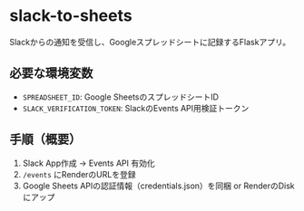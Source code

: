 # slack-to-sheets

Slackからの通知を受信し、Googleスプレッドシートに記録するFlaskアプリ。

## 必要な環境変数

- `SPREADSHEET_ID`: Google SheetsのスプレッドシートID
- `SLACK_VERIFICATION_TOKEN`: SlackのEvents API用検証トークン

## 手順（概要）

1. Slack App作成 → Events API 有効化
2. `/events` にRenderのURLを登録
3. Google Sheets APIの認証情報（credentials.json）を同梱 or RenderのDiskにアップ


